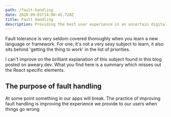 ```yaml
---
path: /fault-handling
date: 2020-09-01T14:08:45.720Z
title: Fault Handling
description: Providing the best user experience in an uncertain digital world
---
```

Fault tolerance is very seldom covered thoroughly when you learn a new language or framework. For one, it's not a very sexy subject to learn, it also sits behind 'getting the thing to work' in the list of priorities.

I can't improve on the brilliant explanation of this subject found in this blog posted on aweary.dev. What you find here is a summary which misses out the React specific elements. 

## The purpose of fault handling
At some point something in our apps will break. The practice of improving fault handling is improving the experience we provide to our users when things go wrong